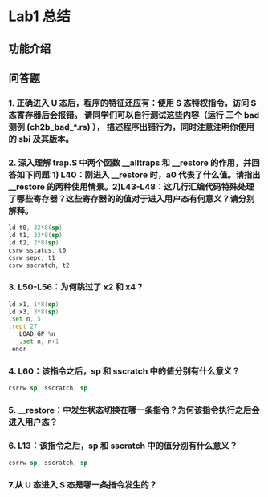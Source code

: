 # Lab1 总结

## 功能介绍


## 问答题

### 1. 正确进入 U 态后，程序的特征还应有：使用 S 态特权指令，访问 S 态寄存器后会报错。 请同学们可以自行测试这些内容（运行 三个 bad 测例 (ch2b_bad_*.rs) ）， 描述程序出错行为，同时注意注明你使用的 sbi 及其版本。

### 2. 深入理解 trap.S 中两个函数 __alltraps 和 __restore 的作用，并回答如下问题:1\) L40：刚进入 __restore 时，a0 代表了什么值。请指出 __restore 的两种使用情景。2\)L43-L48：这几行汇编代码特殊处理了哪些寄存器？这些寄存器的的值对于进入用户态有何意义？请分别解释。
```asm
ld t0, 32*8(sp)
ld t1, 33*8(sp)
ld t2, 2*8(sp)
csrw sstatus, t0
csrw sepc, t1
csrw sscratch, t2
```

### 3. L50-L56：为何跳过了 x2 和 x4？
```asm
ld x1, 1*8(sp)
ld x3, 3*8(sp)
.set n, 5
.rept 27
   LOAD_GP %n
   .set n, n+1
.endr
```

### 4. L60：该指令之后，sp 和 sscratch 中的值分别有什么意义？
```asm
csrrw sp, sscratch, sp
```
### 5. __restore：中发生状态切换在哪一条指令？为何该指令执行之后会进入用户态？

### 6. L13：该指令之后，sp 和 sscratch 中的值分别有什么意义？
```asm
csrrw sp, sscratch, sp
```

### 7.从 U 态进入 S 态是哪一条指令发生的？
